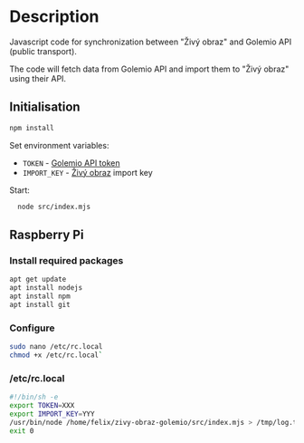 # Description

Javascript code for synchronization between "Živý obraz" and Golemio API (public transport).

The code will fetch data from Golemio API and import them to "Živý obraz" using their API.

## Initialisation

```bash
npm install
```

Set environment variables:

* `TOKEN` - [Golemio API token](https://api.golemio.cz/docs/openapi/)
* `IMPORT_KEY` - [Živý obraz](https://zivyobraz.eu/?page=muj-ucet&hodnoty=1) import key

Start:

```bash
  node src/index.mjs
```

## Raspberry Pi

### Install required packages

```bash
apt get update
apt install nodejs
apt install npm
apt install git
```

### Configure

```bash
sudo nano /etc/rc.local
chmod +x /etc/rc.local`
```

### /etc/rc.local

```bash
#!/bin/sh -e
export TOKEN=XXX
export IMPORT_KEY=YYY
/usr/bin/node /home/felix/zivy-obraz-golemio/src/index.mjs > /tmp/log.txt
exit 0
```
